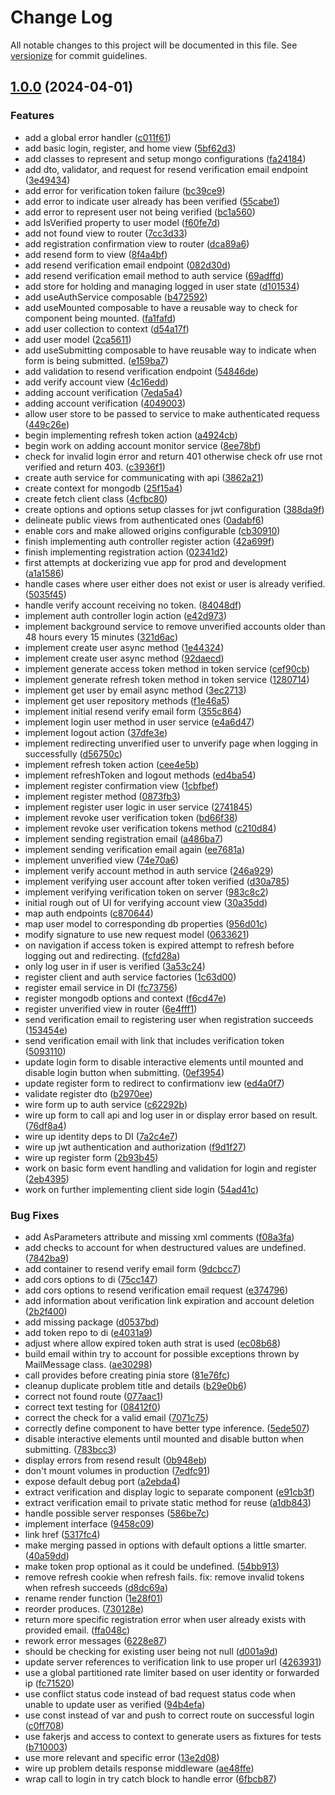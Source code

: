 # Change Log

All notable changes to this project will be documented in this file. See [versionize](https://github.com/versionize/versionize) for commit guidelines.

<a name="1.0.0"></a>
## [1.0.0](https://www.github.com/StevanFreeborn/onx-graph/releases/tag/v1.0.0) (2024-04-01)

### Features

* add a global error handler ([c011f61](https://www.github.com/StevanFreeborn/onx-graph/commit/c011f614e6bc81ddcbb2f9af4e184c383bd2c7bc))
* add basic login, register, and home view ([5bf62d3](https://www.github.com/StevanFreeborn/onx-graph/commit/5bf62d37690ce19f6ec15179945078db26a1d4eb))
* add classes to represent and setup mongo configurations ([fa24184](https://www.github.com/StevanFreeborn/onx-graph/commit/fa24184f71c6ed7b34a9a5b2488885a600ad9b2c))
* add dto, validator, and request for resend verification email endpoint ([3e49434](https://www.github.com/StevanFreeborn/onx-graph/commit/3e49434c62eaa9e67eae869966c2ce42422c41f7))
* add error for verification token failure ([bc39ce9](https://www.github.com/StevanFreeborn/onx-graph/commit/bc39ce9bdb4baa04e3bbf092aa677411b08a32bb))
* add error to indicate user already has been verified ([55cabe1](https://www.github.com/StevanFreeborn/onx-graph/commit/55cabe10adbea58e062ae701f90dee150939e6ad))
* add error to represent user not being verified ([bc1a560](https://www.github.com/StevanFreeborn/onx-graph/commit/bc1a5601fbda4800f70a6725f07cd7e5822940a7))
* add IsVerified property to user model ([f60fe7d](https://www.github.com/StevanFreeborn/onx-graph/commit/f60fe7d0d47fb31da46166cc7aed35f7c1dbce39))
* add not found view to router ([7cc3d33](https://www.github.com/StevanFreeborn/onx-graph/commit/7cc3d33b3797c7db2d34a3ed9591677faaae37a4))
* add registration confirmation view to router ([dca89a6](https://www.github.com/StevanFreeborn/onx-graph/commit/dca89a670c6d770aee4ac11dc059f60cb9816e6a))
* add resend form to view ([8f4a4bf](https://www.github.com/StevanFreeborn/onx-graph/commit/8f4a4bf65c22ef53f74eef6ab6a113c4ac5445ee))
* add resend verification email endpoint ([082d30d](https://www.github.com/StevanFreeborn/onx-graph/commit/082d30dc545d00b6df6438e30eb83849d9b168df))
* add resend verification email method to auth service ([69adffd](https://www.github.com/StevanFreeborn/onx-graph/commit/69adffdc1fbc0cf69dc59013901a4bbd5662fa11))
* add store for holding and managing logged in user state ([d101534](https://www.github.com/StevanFreeborn/onx-graph/commit/d101534961b53cab3fb7db78efd723d7f8f35086))
* add useAuthService composable ([b472592](https://www.github.com/StevanFreeborn/onx-graph/commit/b4725925cdbe808ed0ab1dc3ad3e176a5f45ad3d))
* add useMounted composable to have a reusable way to check for component being mounted. ([fa1fafd](https://www.github.com/StevanFreeborn/onx-graph/commit/fa1fafdc62c46ea83cc04ce80ce1b9a67e7cc503))
* add user collection to context ([d54a17f](https://www.github.com/StevanFreeborn/onx-graph/commit/d54a17fc913c762aa0075078526bda476a420b54))
* add user model ([2ca5611](https://www.github.com/StevanFreeborn/onx-graph/commit/2ca5611bbbc804fd6442bdb8d0d8bc982d5f2a93))
* add useSubmitting composable to have reusable way to indicate when form is being submitted. ([e159ba7](https://www.github.com/StevanFreeborn/onx-graph/commit/e159ba72b7c7b2866708b6aa148e1dd9c1048925))
* add validation to resend verification endpoint ([54846de](https://www.github.com/StevanFreeborn/onx-graph/commit/54846de292a49421e89c1dbe4c85b11efc3c30d8))
* add verify account view ([4c16edd](https://www.github.com/StevanFreeborn/onx-graph/commit/4c16edda4d7a60efb6421137a9848cbb80e3531d))
* adding account verification ([7eda5a4](https://www.github.com/StevanFreeborn/onx-graph/commit/7eda5a47403b05b75864d63ae9691678ce45ae2c))
* adding account verification ([4049003](https://www.github.com/StevanFreeborn/onx-graph/commit/4049003c4d65129be601e7fff787ffcd9251dd6e))
* allow user store to be passed to service to make authenticated requess ([449c26e](https://www.github.com/StevanFreeborn/onx-graph/commit/449c26e963a140c8b7d6d10b4277309458f65089))
* begin implementing refresh token action ([a4924cb](https://www.github.com/StevanFreeborn/onx-graph/commit/a4924cbba8fbad2a28fbdfcaca0d05b649bb9a0e))
* begin work on adding account monitor service ([8ee78bf](https://www.github.com/StevanFreeborn/onx-graph/commit/8ee78bf2b9b4a01de86255ebd55c1f6d9f912522))
* check for invalid login error and return 401 otherwise check ofr use rnot verified and return 403. ([c3936f1](https://www.github.com/StevanFreeborn/onx-graph/commit/c3936f1ed1391e39ea29718ac0ce9d2b6b9405fc))
* create auth service for communicating with api ([3862a21](https://www.github.com/StevanFreeborn/onx-graph/commit/3862a2194fd4787721f37189eface1437fbb0c51))
* create context for mongodb ([25f15a4](https://www.github.com/StevanFreeborn/onx-graph/commit/25f15a46a50b68362fd4b10e60d460bf8b37a0d8))
* create fetch client class ([4cfbc80](https://www.github.com/StevanFreeborn/onx-graph/commit/4cfbc80c304ca5b2c767c23907e6993085826699))
* create options and options setup classes for jwt configuration ([388da9f](https://www.github.com/StevanFreeborn/onx-graph/commit/388da9fd3e4dc796d2e2ec180296285f772b704c))
* delineate public views from authenticated ones ([0adabf6](https://www.github.com/StevanFreeborn/onx-graph/commit/0adabf680c71d0b2d2d0367c9e5c2c76267691ae))
* enable cors and make allowed origins configurable ([cb30910](https://www.github.com/StevanFreeborn/onx-graph/commit/cb30910776493f7019e23cd0219da12b94e0e5e8))
* finish implementing auth controller register action ([42a699f](https://www.github.com/StevanFreeborn/onx-graph/commit/42a699f4b360d37d2bf7cb77be966a98f836f3ff))
* finish implementing registration action ([02341d2](https://www.github.com/StevanFreeborn/onx-graph/commit/02341d2611fcafbe0d5fc7a03b3c7de4320d7bbe))
* first attempts at dockerizing vue app for prod and development ([a1a1586](https://www.github.com/StevanFreeborn/onx-graph/commit/a1a1586d2fd94b3305d0b7657881cb8bfb1a9571))
* handle cases where user either does not exist or user is already verified. ([5035f45](https://www.github.com/StevanFreeborn/onx-graph/commit/5035f4552b510ea3c7f6fda685cc131ed79eecf1))
* handle verify account receiving no token. ([84048df](https://www.github.com/StevanFreeborn/onx-graph/commit/84048dfff4e083e1e4698b4a26d6c44925a3167e))
* implement auth controller login action ([e42d973](https://www.github.com/StevanFreeborn/onx-graph/commit/e42d973b5f93dbfdb5d1a11a20c9646eb68974ad))
* implement background service to remove unverified accounts older than 48 hours every 15 minutes ([321d6ac](https://www.github.com/StevanFreeborn/onx-graph/commit/321d6ac192c17a4944fa10545193ea6b6703a4f4))
* implement create user async method ([1e44324](https://www.github.com/StevanFreeborn/onx-graph/commit/1e4432494f003d6c8eb02c768022497f2174b3cb))
* implement create user async method ([92daecd](https://www.github.com/StevanFreeborn/onx-graph/commit/92daecd6974b95973645bce33a4523045ed1fe36))
* implement generate access token method in token service ([cef90cb](https://www.github.com/StevanFreeborn/onx-graph/commit/cef90cb99c4e0d50ea71f444b15a10b9d4d2683a))
* implement generate refresh token method in token service ([1280714](https://www.github.com/StevanFreeborn/onx-graph/commit/1280714c931539233981cd0271d8719d1902eba2))
* implement get user by email async method ([3ec2713](https://www.github.com/StevanFreeborn/onx-graph/commit/3ec271371085c4d841d009789c8c6eeadb240079))
* implement get user repository methods ([f1e46a5](https://www.github.com/StevanFreeborn/onx-graph/commit/f1e46a54c2e874e28227dccd42033030a22c3162))
* implement initial resend verify email form ([355c864](https://www.github.com/StevanFreeborn/onx-graph/commit/355c86450164e7b854fe479e5b31e62455924080))
* implement login user method in user service ([e4a6d47](https://www.github.com/StevanFreeborn/onx-graph/commit/e4a6d4785e06991fd8497200140d31bc04833015))
* implement logout action ([37dfe3e](https://www.github.com/StevanFreeborn/onx-graph/commit/37dfe3eb9af075192742fbe6d86053747ce75b98))
* implement redirecting unverified user to unverify page when logging in successfully ([d56750c](https://www.github.com/StevanFreeborn/onx-graph/commit/d56750ca7a05e1e4cd6f5a19c4f9125e09ba957f))
* implement refresh token action ([cee4e5b](https://www.github.com/StevanFreeborn/onx-graph/commit/cee4e5bb03643b0c760bdf6edf0025005aea9b49))
* implement refreshToken and logout methods ([ed4ba54](https://www.github.com/StevanFreeborn/onx-graph/commit/ed4ba54203bc604d0a519953b2f3908f6f3849e3))
* implement register confirmation view ([1cbfbef](https://www.github.com/StevanFreeborn/onx-graph/commit/1cbfbefd3e606c361ac29d04ec3f3a70a837c88a))
* implement register method ([0873fb3](https://www.github.com/StevanFreeborn/onx-graph/commit/0873fb33529825ff255b2fd90bd50a21fc4cce01))
* implement register user logic in user service ([2741845](https://www.github.com/StevanFreeborn/onx-graph/commit/274184585b0a29e24cae15aee437874a0a26b459))
* implement revoke user verification token ([bd66f38](https://www.github.com/StevanFreeborn/onx-graph/commit/bd66f384ec8028c02f4c1fb6bcd48a3f404c47ac))
* implement revoke user verification tokens method ([c210d84](https://www.github.com/StevanFreeborn/onx-graph/commit/c210d846023f36438babc7c52897479e1ec401b3))
* implement sending registration email ([a486ba7](https://www.github.com/StevanFreeborn/onx-graph/commit/a486ba73fe472bc4272965193f4486356d766617))
* implement sending verification email again ([ee7681a](https://www.github.com/StevanFreeborn/onx-graph/commit/ee7681abb22ec82432f07bc79997ff9675205995))
* implement unverified view ([74e70a6](https://www.github.com/StevanFreeborn/onx-graph/commit/74e70a60378173d0a5dd6848e35e7c8963a10444))
* implement verify account method in auth service ([246a929](https://www.github.com/StevanFreeborn/onx-graph/commit/246a9291f855ee3030f1d68eb549199d3e082d7b))
* implement verifying user account after token verified ([d30a785](https://www.github.com/StevanFreeborn/onx-graph/commit/d30a785ef3993240260b99aa18a9c4b3fa9145fb))
* implement verifying verification token on server ([983c8c2](https://www.github.com/StevanFreeborn/onx-graph/commit/983c8c2f11d9020dbced353e68ad03903745d494))
* initial rough out of UI for verifying account view ([30a35dd](https://www.github.com/StevanFreeborn/onx-graph/commit/30a35dde8b5e27a645e40794c261afe140262f3c))
* map auth endpoints ([c870644](https://www.github.com/StevanFreeborn/onx-graph/commit/c87064434a8343bd2bb6493b80f9dcd3bbd08d2c))
* map user model to corresponding db properties ([956d01c](https://www.github.com/StevanFreeborn/onx-graph/commit/956d01ca843fc4dc6d9d423dc8512a8a10860299))
* modify signature to use new request model ([0633621](https://www.github.com/StevanFreeborn/onx-graph/commit/0633621b4d9d1dbdb58c3475b403dd44a3ea5c2d))
* on navigation if access token is expired attempt to refresh before logging out and redirecting. ([fcfd28a](https://www.github.com/StevanFreeborn/onx-graph/commit/fcfd28acbca4ea63b4f17ba9c723e6c85671da07))
* only log user in if user is verified ([3a53c24](https://www.github.com/StevanFreeborn/onx-graph/commit/3a53c242a6670168d29759d338dfa17a13b9d665))
* register client and auth service factories ([1c63d00](https://www.github.com/StevanFreeborn/onx-graph/commit/1c63d00ae227d20618b4a88b038386576c4401b2))
* register email service in DI ([fc73756](https://www.github.com/StevanFreeborn/onx-graph/commit/fc737565d02b06959fd2f4a3d3f4d7cca16314c5))
* register mongodb options and context ([f6cd47e](https://www.github.com/StevanFreeborn/onx-graph/commit/f6cd47e63645a7168dbcc83349b35f1e6005dfe9))
* register unverified view in router ([6e4fff1](https://www.github.com/StevanFreeborn/onx-graph/commit/6e4fff1c243e81332fe32ce29dad3f3518a1df29))
* send verification email to registering user when registration succeeds ([153454e](https://www.github.com/StevanFreeborn/onx-graph/commit/153454e27c99de4e2de1b1a091cb7481c46d0088))
* send verification email with link that includes verification token ([5093110](https://www.github.com/StevanFreeborn/onx-graph/commit/5093110930885a83970c298fcbb3c762befed4cb))
* update login form to disable interactive elements until mounted and disable login button when submitting. ([0ef3954](https://www.github.com/StevanFreeborn/onx-graph/commit/0ef39543e6868855ffb63338e9ce32be82753dd6))
* update register form to redirect to confirmationv iew ([ed4a0f7](https://www.github.com/StevanFreeborn/onx-graph/commit/ed4a0f7028cd542a94355f7cf0999a1d876ead22))
* validate register dto ([b2970ee](https://www.github.com/StevanFreeborn/onx-graph/commit/b2970eec1630c3a44c0e136ea96e2ba2f274cf03))
* wire form up to auth service ([c62292b](https://www.github.com/StevanFreeborn/onx-graph/commit/c62292badc1b4229e9bf0aedbbb0c32410542b77))
* wire up form to call api and log user in or display error based on result. ([76df8a4](https://www.github.com/StevanFreeborn/onx-graph/commit/76df8a4b26dad9f990c1653e04d54c4629123b76))
* wire up identity deps to DI ([7a2c4e7](https://www.github.com/StevanFreeborn/onx-graph/commit/7a2c4e754c42a2f65cab82f87d90b85deaa379d6))
* wire up jwt authentication and authorization ([f9d1f27](https://www.github.com/StevanFreeborn/onx-graph/commit/f9d1f273e7d4ef9a5b4ad4faab74aeead844a723))
* wire up register form ([2b93b45](https://www.github.com/StevanFreeborn/onx-graph/commit/2b93b45cb0f5d96fda6c26197f06697792948a7b))
* work on basic form event handling and validation for login and register ([2eb4395](https://www.github.com/StevanFreeborn/onx-graph/commit/2eb4395e874e36399aceafa4775fa87f54df16e1))
* work on further implementing client side login ([54ad41c](https://www.github.com/StevanFreeborn/onx-graph/commit/54ad41ce5c0daab393e68e10df00d16e33a61f9a))

### Bug Fixes

* add AsParameters attribute and missing xml comments ([f08a3fa](https://www.github.com/StevanFreeborn/onx-graph/commit/f08a3fa05c6575d91a6062918fa3c7b2a4ec2e75))
* add checks to account for when destructured values are undefined. ([7842ba9](https://www.github.com/StevanFreeborn/onx-graph/commit/7842ba9a8d1283cb0816424730032a9c43306f98))
* add container to resend verify email form ([9dcbcc7](https://www.github.com/StevanFreeborn/onx-graph/commit/9dcbcc7a04b28e392d06393d49fa502aa7bda933))
* add cors options  to di ([75cc147](https://www.github.com/StevanFreeborn/onx-graph/commit/75cc147bc13227371a9a97b633b5f0557f22b689))
* add cors options to resend verification email request ([e374796](https://www.github.com/StevanFreeborn/onx-graph/commit/e374796a0e7312f0af3ecf20f85c033b73e68127))
* add information about verification link expiration and account deletion ([2b2f400](https://www.github.com/StevanFreeborn/onx-graph/commit/2b2f400e03441f5439eaf4a971c8682f8a974138))
* add missing package ([d0537bd](https://www.github.com/StevanFreeborn/onx-graph/commit/d0537bd3d7e1a2d09fff8d7102b2e1da40552789))
* add token repo to di ([e4031a9](https://www.github.com/StevanFreeborn/onx-graph/commit/e4031a9aae6356880a5efdc30ba07c73625106a4))
* adjust where allow expired token auth strat is used ([ec08b68](https://www.github.com/StevanFreeborn/onx-graph/commit/ec08b68b6b38339379aef39ccbe0b2be4782dfa8))
* build email within try to account for possible exceptions thrown by MailMessage class. ([ae30298](https://www.github.com/StevanFreeborn/onx-graph/commit/ae30298a3c0eb274db4276423c24e26cd7c82c37))
* call provides before creating pinia store ([81e76fc](https://www.github.com/StevanFreeborn/onx-graph/commit/81e76fce3a5899a2391037af5fc56386b27997bd))
* cleanup duplicate problem title and details ([b29e0b6](https://www.github.com/StevanFreeborn/onx-graph/commit/b29e0b62996aca123de01681d37d31ae506363c8))
* correct not found route ([077aac1](https://www.github.com/StevanFreeborn/onx-graph/commit/077aac1a8aa07d851cd520f0ec9f60cd8145e963))
* correct text testing for ([08412f0](https://www.github.com/StevanFreeborn/onx-graph/commit/08412f0de833b7ada85f2d2f6ce9733090a98480))
* correct the check for a valid email ([7071c75](https://www.github.com/StevanFreeborn/onx-graph/commit/7071c75c1a2bc3baec56e034d54c03527ca18aaa))
* correctly define component to have better type inference. ([5ede507](https://www.github.com/StevanFreeborn/onx-graph/commit/5ede507487bcb47bfd943ac6eaca27aba3ea2f76))
* disable interactive elements until mounted and disable button when submitting. ([783bcc3](https://www.github.com/StevanFreeborn/onx-graph/commit/783bcc327112f1559c622a9a76e217dd40231dd0))
* display errors from resend result ([0b948eb](https://www.github.com/StevanFreeborn/onx-graph/commit/0b948ebec6f9c0c5561b0a40fd72bcf406e2eb1e))
* don't mount volumes in production ([7edfc91](https://www.github.com/StevanFreeborn/onx-graph/commit/7edfc912b04c79cf64d0c9122344694237ee8747))
* expose default debug port ([a2ebda4](https://www.github.com/StevanFreeborn/onx-graph/commit/a2ebda4364f8c4d2cd055938ceb1064986d34019))
* extract verification and display logic to separate component ([e91cb3f](https://www.github.com/StevanFreeborn/onx-graph/commit/e91cb3f63dcef87c7fb32afae89ff6d4727db550))
* extract verification email to private static method for reuse ([a1db843](https://www.github.com/StevanFreeborn/onx-graph/commit/a1db8434641a6ae66add98cad221775c74850017))
* handle possible server responses ([586be7c](https://www.github.com/StevanFreeborn/onx-graph/commit/586be7cd71c1f31daf85ba42b6044381a0f5cc15))
* implement interface ([9458c09](https://www.github.com/StevanFreeborn/onx-graph/commit/9458c097ade926cc944fd6943d864992a056ead5))
* link href ([5317fc4](https://www.github.com/StevanFreeborn/onx-graph/commit/5317fc41fff7306b1ee31bb9a86493ed35e96ae8))
* make merging passed in options with default options a little smarter. ([40a59dd](https://www.github.com/StevanFreeborn/onx-graph/commit/40a59dde18471546461d331d00517ad65a8053f6))
* make token prop optional as it could be undefined. ([54bb913](https://www.github.com/StevanFreeborn/onx-graph/commit/54bb91324b6567982fe66eafd6d5df916ad6e2b1))
* remove refresh cookie when refresh fails. fix: remove invalid tokens when refresh succeeds ([d8dc69a](https://www.github.com/StevanFreeborn/onx-graph/commit/d8dc69a551cadea5f7f669e44c383f6484b72c87))
* rename render function ([1e28f01](https://www.github.com/StevanFreeborn/onx-graph/commit/1e28f012c34ab9ccda45da6b14f83ff7c21b9187))
* reorder produces. ([730128e](https://www.github.com/StevanFreeborn/onx-graph/commit/730128ead41b6fbf6c793503edb0cc234959b87f))
* return more specific registration error when user already exists with provided email. ([ffa048c](https://www.github.com/StevanFreeborn/onx-graph/commit/ffa048c4f7d7b4e0a061b7c0dcd765c2c5a57c9c))
* rework error messages ([6228e87](https://www.github.com/StevanFreeborn/onx-graph/commit/6228e87766d29b3949eaf14057716076d5858a7e))
* should be checking for existing user being not null ([d001a9d](https://www.github.com/StevanFreeborn/onx-graph/commit/d001a9d6a5e1703c1ab901a103cc17c30ebb192c))
* update server references to verification link to use proper url ([4263931](https://www.github.com/StevanFreeborn/onx-graph/commit/4263931894ee6ac3b1c4911fe48fddca714dee62))
* use a global partitioned rate limiter based on user identity or forwarded ip ([fc71520](https://www.github.com/StevanFreeborn/onx-graph/commit/fc715203afc5b6c127818c3798762a57ca97a95a))
* use conflict status code instead of bad request status code when unable to update user as verified ([94b4efa](https://www.github.com/StevanFreeborn/onx-graph/commit/94b4efa7a32bc32a6e7fe626bd02bbcc2484288e))
* use const instead of var and push to correct route on successful login ([c0ff708](https://www.github.com/StevanFreeborn/onx-graph/commit/c0ff70823a2955acfeb401a7d62af85d4f303e70))
* use fakerjs and access to context to generate users as fixtures for tests ([b710003](https://www.github.com/StevanFreeborn/onx-graph/commit/b710003c6e8fd2f3f0a084f7a4a24652912e3896))
* use more relevant and specific error ([13e2d08](https://www.github.com/StevanFreeborn/onx-graph/commit/13e2d088871af7a7d84f0efd08c71d6b089d7604))
* wire up problem details response middleware ([ae48ffe](https://www.github.com/StevanFreeborn/onx-graph/commit/ae48ffe5bafbfff81c175f52d6f8fb3295773717))
* wrap call to login in try catch block to handle error ([6fbcb87](https://www.github.com/StevanFreeborn/onx-graph/commit/6fbcb872dcb49d7c3eb72aaf19856049b50b7a48))

